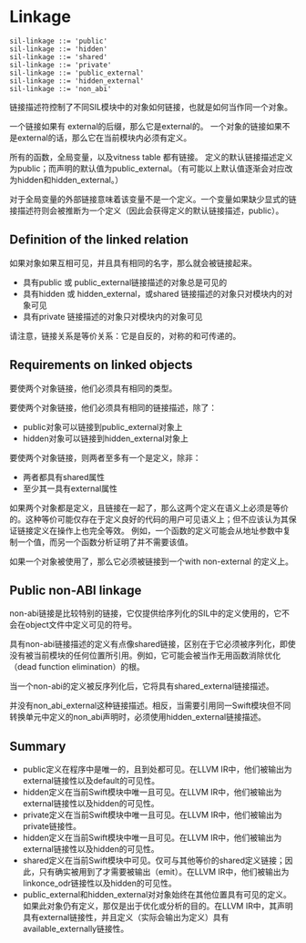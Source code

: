 # Linkage

```
sil-linkage ::= 'public'
sil-linkage ::= 'hidden'
sil-linkage ::= 'shared'
sil-linkage ::= 'private'
sil-linkage ::= 'public_external'
sil-linkage ::= 'hidden_external'
sil-linkage ::= 'non_abi'
```
链接描述符控制了不同SIL模块中的对象如何链接，也就是如何当作同一个对象。


一个链接如果有 external的后缀，那么它是external的。 一个对象的链接如果不是external的话，那么它在当前模块内必须有定义。


所有的函数，全局变量，以及vitness table 都有链接。 定义的默认链接描述定义为public；而声明的默认值为public_external。（有可能以上默认值逐渐会对应改为hidden和hidden_external。）

对于全局变量的外部链接意味着该变量不是一个定义。一个变量如果缺少显式的链接描述符则会被推断为一个定义（因此会获得定义的默认链接描述，public）。


## Definition of the linked relation

如果对象如果互相可见，并且具有相同的名字，那么就会被链接起来。

- 具有public 或 public_external链接描述的对象总是可见的
- 具有hidden 或 hidden_external，或shared 链接描述的对象只对模块内的对象可见
- 具有private 链接描述的对象只对模块内的对象可见


请注意，链接关系是等价关系：它是自反的，对称的和可传递的。

## Requirements on linked objects

要使两个对象链接，他们必须具有相同的类型。

要使两个对象链接，他们必须具有相同的链接描述，除了：
- public对象可以链接到public_external对象上
- hidden对象可以链接到hidden_external对象上

要使两个对象链接，则两者至多有一个是定义，除非：
- 两者都具有shared属性
- 至少其一具有external属性


如果两个对象都是定义，且链接在一起了，那么这两个定义在语义上必须是等价的。这种等价可能仅存在于定义良好的代码的用户可见语义上；但不应该认为其保证链接定义在操作上也完全等效。
例如，一个函数的定义可能会从地址参数中复制一个值，而另一个函数分析证明了并不需要该值。


如果一个对象被使用了，那么它必须被链接到一个with non-external 的定义上。


## Public non-ABI linkage

non-abi链接是比较特别的链接，它仅提供给序列化的SIL中的定义使用的，它不会在object文件中定义可见的符号。

具有non-abi链接描述的定义有点像shared链接，区别在于它必须被序列化，即使没有被当前模块的任何位置所引用。例如，它可能会被当作无用函数消除优化（dead function elimination）的根。

当一个non-abi的定义被反序列化后，它将具有shared_external链接描述。

并没有non_abi_external这种链接描述。相反，当需要引用同一Swift模块但不同转换单元中定义的non_abi声明时，必须使用hidden_​​external链接描述。


## Summary


- public定义在程序中是唯一的，且到处都可见。在LLVM IR中，他们被输出为external链接性以及default的可见性。
- hidden定义在当前Swift模块中唯一且可见。在LLVM IR中，他们被输出为external链接性以及hidden的可见性。
- private定义在当前Swift模块中唯一且可见。在LLVM IR中，他们被输出为private链接性。
- hidden定义在当前Swift模块中唯一且可见。在LLVM IR中，他们被输出为external链接性以及hidden的可见性。
- shared定义在当前Swift模块中可见。仅可与其他等价的shared定义链接；因此，只有确实被用到了才需要被输出（emit）。在LLVM IR中，他们被输出为linkonce_odr链接性以及hidden的可见性。
- public_external和hidden_external对对象始终在其他位置具有可见的定义。如果此对象仍有定义，那仅是出于优化或分析的目的。在LLVM IR中，其声明具有external链接性，并且定义（实际会输出为定义）具有available_externally链接性。